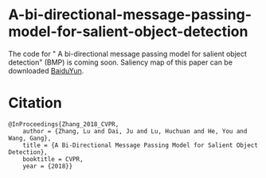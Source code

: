 # A-bi-directional-message-passing-model-for-salient-object-detection
The code for " A bi-directional message passing model for salient object detection" (BMP) is coming soon.
Saliency map of this paper can be downloaded [BaiduYun](https://pan.baidu.com/s/16kdXjC8HC0gvnKpdqQJ9uA).

# Citation
    @InProceedings{Zhang_2018_CVPR,
        author = {Zhang, Lu and Dai, Ju and Lu, Huchuan and He, You and Wang, Gang},
        title = {A Bi-Directional Message Passing Model for Salient Object Detection},
        booktitle = CVPR,
        year = {2018}}
